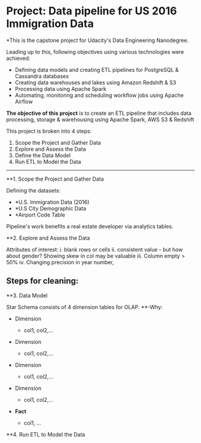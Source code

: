 # Project: Data pipeline for US 2016 Immigration Data

*This is the capstone project for Udacity's Data Engineering Nanodegree.

Leading up to this, following objectives using various technologies were achieved:
- Defining data models and creating ETL pipelines for PostgreSQL & Cassandra databases
- Creating data warehouses and lakes using Amazon Redshift & S3
- Processing data using Apache Spark
- Automating, monitoring and scheduling workflow jobs using Apache Airflow

**The objective of this project** is to create an ETL pipeline that includes data processing, storage & warehousing using Apache Spark, AWS S3 & Redshift

This project is broken into 4 steps:
1. Scope the Project and Gather Data
2. Explore and Assess the Data
3. Define the Data Model
4. Run ETL to Model the Data

---------------------------------------

**1. Scope the Project and Gather Data

Defining the datasets:

- *U.S. Immigration Data (2016)
- *U.S City Demographic Data
- *Airport Code Table

Pipeline's work benefits a real estate developer via analytics tables. 

**2. Explore and Assess the Data

Attributes of interest: 
    i. blank rows or cells
    ii. consistent value - but how about gender? Showing skew in col may be valuable 
    iii. Column empty > 50%
    iv. Changing precision in year number, 

Steps for cleaning:
- 

**3. Data Model

Star Schema consists of 4 dimension tables for OLAP. **-Why:

- Dimension
    - col1, col2,...

- Dimension
    - col1, col2,...

- Dimension
    - col1, col2,...

- Dimension
    - col1, col2,...

- **Fact**
    - col1, ...

**4. Run ETL to Model the Data

